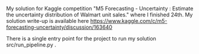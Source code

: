 My solution for Kaggle competition "M5 Forecasting - Uncertainty : Estimate the uncertainty distribution of Walmart unit sales." where I finished 24th. My solution write-up is available here https://www.kaggle.com/c/m5-forecasting-uncertainty/discussion/163640

There is a single entry point for the project to run my solution src/run_pipeline.py .